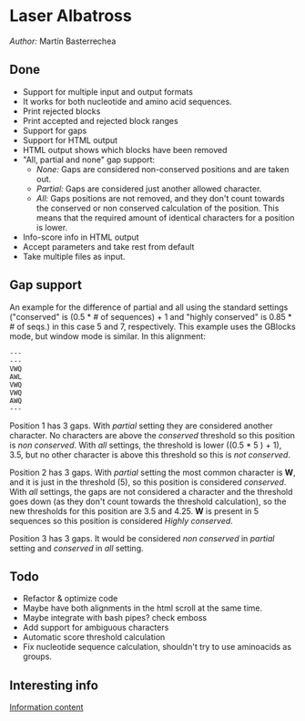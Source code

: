 # Laser Albatross

*Author:* Martín Basterrechea

## Done

* Support for multiple input and output formats
* It works for both nucleotide and amino acid sequences.
* Print rejected blocks
* Print accepted and rejected block ranges
* Support for gaps
* Support for HTML output
* HTML output shows which blocks have been removed
* "All, partial and none" gap support:
  * *None:* Gaps are considered non-conserved positions and are taken out.
  * *Partial:* Gaps are considered just another allowed character.
  * *All:* Gaps positions are not removed, and they don't count towards the conserved or non conserved calculation of the position. This means that the required amount of identical characters for a position is lower.
* Info-score info in HTML output
* Accept parameters and take rest from default
* Take multiple files as input.






## Gap support

An example for the difference of partial and all using the standard settings ("conserved" is (0.5 * # of sequences) + 1  and "highly conserved" is 0.85 * # of seqs.) in this case 5 and 7, respectively. This example uses the GBlocks mode, but window mode is similar.
In this alignment:


    ---
    ---
    VWQ
    AWL
    VWQ
    VWQ
    AWQ
    ---


Position 1 has 3 gaps. With *partial* setting they are considered another character. No characters are above the *conserved* threshold so this position is *non conserved*. With *all* settings, the threshold is lower ((0.5 * 5 ) + 1), 3.5, but no other character is above this threshold so this is *not conserved*.

Position 2 has 3 gaps. With *partial* setting the most common character is **W**, and it is just in the threshold (5), so this position is considered *conserved*. With *all* settings, the gaps are not considered a character and the threshold goes down (as they don't count towards the threshold calculation), so the new thresholds for this position are 3.5 and 4.25. **W** is present in 5 sequences so this position is considered *Highly conserved*.

Position 3 has 3 gaps. It would be considered *non conserved* in *partial* setting and *conserved* in *all* setting.




## Todo
* Refactor & optimize code
* Maybe have both alignments in the html scroll at the same time.
* Maybe integrate with bash pipes? check emboss
* Add support for ambiguous characters
* Automatic score threshold calculation
* Fix nucleotide sequence calculation, shouldn't try to use aminoacids as groups.



## Interesting info

[Information content](http://www.lecb.ncifcrf.gov/~toms/paper/primer/)

